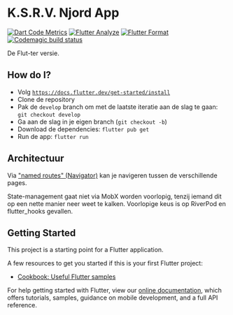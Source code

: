 # K.S.R.V. Njord App
[![Dart Code Metrics](https://github.com/ksrvnjord/app.main/actions/workflows/dartcodemetrics.yml/badge.svg)](https://github.com/ksrvnjord/app.main/actions/workflows/dartcodemetrics.yml)
[![Flutter Analyze](https://github.com/ksrvnjord/app.main/actions/workflows/flutter-analyze.yml/badge.svg)](https://github.com/ksrvnjord/app.main/actions/workflows/flutter-analyze.yml)
[![Flutter Format](https://github.com/ksrvnjord/app.main/actions/workflows/flutter-format.yml/badge.svg)](https://github.com/ksrvnjord/app.main/actions/workflows/flutter-format.yml)
[![Codemagic build status](https://api.codemagic.io/apps/639df4a27b07a355e8861df9/639df4a27b07a355e8861df8/status_badge.svg)](https://codemagic.io/apps/639df4a27b07a355e8861df9/639df4a27b07a355e8861df8/latest_build)

De Flut-ter versie.

## How do I?

- Volg [`https://docs.flutter.dev/get-started/install`](https://docs.flutter.dev/get-started/install)
- Clone de repository
- Pak de `develop` branch om met de laatste iteratie aan de slag te gaan: `git checkout develop`
- Ga aan de slag in je eigen branch (`git checkout -b`)
- Download de dependencies: `flutter pub get`
- Run de app: `flutter run`

## Architectuur
Via ["named routes" (Navigator)](https://api.flutter.dev/flutter/widgets/Navigator-class.html) kan je navigeren tussen de verschillende pages.

State-management gaat niet via MobX worden voorlopig, tenzij iemand dit
op een nette manier neer weet te kalken. Voorlopige keus is op RiverPod 
en flutter_hooks gevallen.

## Getting Started

This project is a starting point for a Flutter application.

A few resources to get you started if this is your first Flutter project:

- [Cookbook: Useful Flutter samples](https://flutter.dev/docs/cookbook)

For help getting started with Flutter, view our
[online documentation](https://flutter.dev/docs), which offers tutorials,
samples, guidance on mobile development, and a full API reference.
